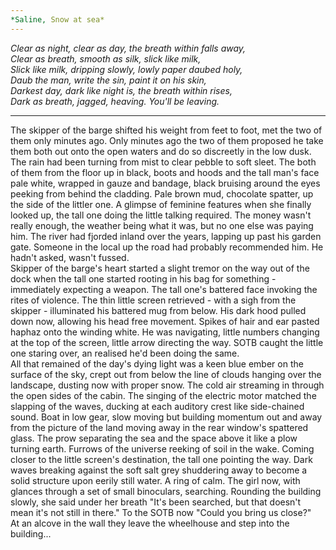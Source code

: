```yaml
---
*Saline, Snow at sea*
---
```

*Clear as night, clear as day, the breath within falls away,*<br>
*Clear as breath, smooth as silk, slick like milk,*<br>
*Slick like milk, dripping slowly, lowly paper daubed holy,*<br>
*Daub the man, write the sin, paint it on his skin,*<br>
*Darkest day, dark like night is, the breath within rises,*<br>
*Dark as breath, jagged, heaving. You'll be leaving.*<br>

---
The skipper of the barge shifted his weight from feet to foot, met the two of them only minutes ago.
Only minutes ago the two of them proposed he take them both out onto the open waters and do so
discreetly in the low dusk. The rain had been turning from mist to clear pebble to soft sleet. The
both of them from the floor up in black, boots and hoods and the tall man's face pale white, wrapped
in gauze and bandage, black bruising around the eyes peeking from behind the cladding. Pale brown
mud, chocolate spatter, up the side of the littler one. A glimpse of feminine features when she
finally looked up, the tall one doing the little talking required. The money wasn't really enough,
the weather being what it was, but no one else was paying him. The river had fjorded inland over the
years, lapping up past his garden gate. Someone in the local up the road had probably recommended
him. He hadn't asked, wasn't fussed. <br>
Skipper of the barge's heart started a slight tremor on the way out of the dock when the tall one
started rooting in his bag for something - immediately expecting a weapon. The tall one's battered
face invoking the rites of violence. The thin little screen retrieved - with a sigh from
the skipper - illuminated his battered mug from below. His dark hood pulled down now, allowing his
head free movement. Spikes of hair and ear pasted haphaz onto the winding white. He was navigating,
little numbers changing at the top of the screen, little arrow directing the way. SOTB caught the
little one staring over, an realised he'd been doing the same. <br>
All that remained of the day's dying light was a keen blue ember on the surface of the sky, crept
out from below the line of clouds hanging over the landscape, dusting now with proper snow. The cold
air streaming in through the open sides of the cabin. The singing of the electric motor matched the
slapping of the waves, ducking at each auditory crest like side-chained sound. Boat in low gear,
slow moving but building momentum out and away from the picture of the land moving away in the rear
window's spattered glass. The prow separating the sea and the space above it like a plow turning
earth. Furrows of the universe reeking of soil in the wake. Coming closer to the little screen's
destination, the tall one pointing the way. Dark waves breaking against the soft salt grey
shuddering away to become a solid structure upon eerily still water. A ring of calm. The girl now,
with glances through a set of small binoculars, searching. Rounding the building slowly, she said
under her breath "It's been searched, but that doesn't mean it's not still in there." To the SOTB
now "Could you bring us close?" <br>
At an alcove in the wall they leave the wheelhouse and step into the building...
